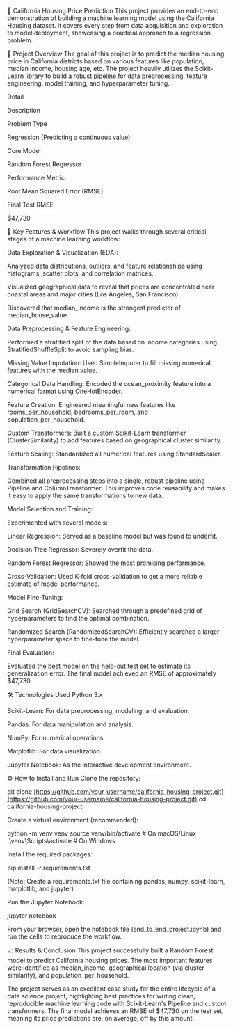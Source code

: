 🏡 California Housing Price Prediction
This project provides an end-to-end demonstration of building a machine learning model using the California Housing dataset. It covers every step from data acquisition and exploration to model deployment, showcasing a practical approach to a regression problem.

🌟 Project Overview
The goal of this project is to predict the median housing price in California districts based on various features like population, median income, housing age, etc. The project heavily utilizes the Scikit-Learn library to build a robust pipeline for data preprocessing, feature engineering, model training, and hyperparameter tuning.

Detail

Description

Problem Type

Regression (Predicting a continuous value)

Core Model

Random Forest Regressor

Performance Metric

Root Mean Squared Error (RMSE)

Final Test RMSE

$47,730

🚀 Key Features & Workflow
This project walks through several critical stages of a machine learning workflow:

Data Exploration & Visualization (EDA):

Analyzed data distributions, outliers, and feature relationships using histograms, scatter plots, and correlation matrices.

Visualized geographical data to reveal that prices are concentrated near coastal areas and major cities (Los Angeles, San Francisco).

Discovered that median_income is the strongest predictor of median_house_value.

Data Preprocessing & Feature Engineering:

Performed a stratified split of the data based on income categories using StratifiedShuffleSplit to avoid sampling bias.

Missing Value Imputation: Used SimpleImputer to fill missing numerical features with the median value.

Categorical Data Handling: Encoded the ocean_proximity feature into a numerical format using OneHotEncoder.

Feature Creation: Engineered meaningful new features like rooms_per_household, bedrooms_per_room, and population_per_household.

Custom Transformers: Built a custom Scikit-Learn transformer (ClusterSimilarity) to add features based on geographical cluster similarity.

Feature Scaling: Standardized all numerical features using StandardScaler.

Transformation Pipelines:

Combined all preprocessing steps into a single, robust pipeline using Pipeline and ColumnTransformer. This improves code reusability and makes it easy to apply the same transformations to new data.

Model Selection and Training:

Experimented with several models:

Linear Regression: Served as a baseline model but was found to underfit.

Decision Tree Regressor: Severely overfit the data.

Random Forest Regressor: Showed the most promising performance.

Cross-Validation: Used K-fold cross-validation to get a more reliable estimate of model performance.

Model Fine-Tuning:

Grid Search (GridSearchCV): Searched through a predefined grid of hyperparameters to find the optimal combination.

Randomized Search (RandomizedSearchCV): Efficiently searched a larger hyperparameter space to fine-tune the model.

Final Evaluation:

Evaluated the best model on the held-out test set to estimate its generalization error. The final model achieved an RMSE of approximately $47,730.

🛠️ Technologies Used
Python 3.x

Scikit-Learn: For data preprocessing, modeling, and evaluation.

Pandas: For data manipulation and analysis.

NumPy: For numerical operations.

Matplotlib: For data visualization.

Jupyter Notebook: As the interactive development environment.

⚙️ How to Install and Run
Clone the repository:

git clone [https://github.com/your-username/california-housing-project.git](https://github.com/your-username/california-housing-project.git)
cd california-housing-project

Create a virtual environment (recommended):

python -m venv venv
source venv/bin/activate  # On macOS/Linux
.\venv\Scripts\activate    # On Windows

Install the required packages:

pip install -r requirements.txt

(Note: Create a requirements.txt file containing pandas, numpy, scikit-learn, matplotlib, and jupyter)

Run the Jupyter Notebook:

jupyter notebook

From your browser, open the notebook file (end_to_end_project.ipynb) and run the cells to reproduce the workflow.

📈 Results & Conclusion
This project successfully built a Random Forest model to predict California housing prices. The most important features were identified as median_income, geographical location (via cluster similarity), and population_per_household.

The project serves as an excellent case study for the entire lifecycle of a data science project, highlighting best practices for writing clean, reproducible machine learning code with Scikit-Learn's Pipeline and custom transformers. The final model achieves an RMSE of $47,730 on the test set, meaning its price predictions are, on average, off by this amount.
